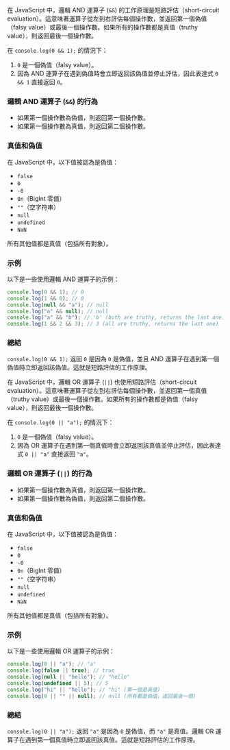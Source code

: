 在 JavaScript 中，邏輯 AND 運算子 (`&&`) 的工作原理是短路評估（short-circuit evaluation）。這意味著運算子從左到右評估每個操作數，並返回第一個偽值（falsy value）或最後一個操作數。如果所有的操作數都是真值（truthy value），則返回最後一個操作數。

在 `console.log(0 && 1);` 的情況下：

1. `0` 是一個偽值（falsy value）。
2. 因為 AND 運算子在遇到偽值時會立即返回該偽值並停止評估，因此表達式 `0 && 1` 直接返回 `0`。

### 邏輯 AND 運算子 (`&&`) 的行為

- 如果第一個操作數為偽值，則返回第一個操作數。
- 如果第一個操作數為真值，則返回第二個操作數。

### 真值和偽值

在 JavaScript 中，以下值被認為是偽值：

- `false`
- `0`
- `-0`
- `0n`（BigInt 零值）
- `""`（空字符串）
- `null`
- `undefined`
- `NaN`

所有其他值都是真值（包括所有對象）。

### 示例

以下是一些使用邏輯 AND 運算子的示例：

```javascript
console.log(0 && 1); // 0
console.log(1 && 0); // 0
console.log(null && "a"); // null
console.log("a" && null); // null
console.log("a" && "b"); // 'b' (both are truthy, returns the last one)
console.log(1 && 2 && 3); // 3 (all are truthy, returns the last one)
```

### 總結

`console.log(0 && 1);` 返回 `0` 是因為 `0` 是偽值，並且 AND 運算子在遇到第一個偽值時立即返回該偽值。這就是短路評估的工作原理。

在 JavaScript 中，邏輯 OR 運算子 (`||`) 也使用短路評估（short-circuit evaluation）。這意味著運算子從左到右評估每個操作數，並返回第一個真值（truthy value）或最後一個操作數。如果所有的操作數都是偽值（falsy value），則返回最後一個操作數。

在 `console.log(0 || "a");` 的情況下：

1. `0` 是一個偽值（falsy value）。
2. 因為 OR 運算子在遇到第一個真值時會立即返回該真值並停止評估，因此表達式 `0 || "a"` 直接返回 `"a"`。

### 邏輯 OR 運算子 (`||`) 的行為

- 如果第一個操作數為真值，則返回第一個操作數。
- 如果第一個操作數為偽值，則返回第二個操作數。

### 真值和偽值

在 JavaScript 中，以下值被認為是偽值：

- `false`
- `0`
- `-0`
- `0n`（BigInt 零值）
- `""`（空字符串）
- `null`
- `undefined`
- `NaN`

所有其他值都是真值（包括所有對象）。

### 示例

以下是一些使用邏輯 OR 運算子的示例：

```javascript
console.log(0 || "a"); // "a"
console.log(false || true); // true
console.log(null || "hello"); // "hello"
console.log(undefined || 5); // 5
console.log("hi" || "hello"); // "hi" (第一個是真值)
console.log(0 || "" || null); // null (所有都是偽值，返回最後一個)
```

### 總結

`console.log(0 || "a");` 返回 `"a"` 是因為 `0` 是偽值，而 `"a"` 是真值。邏輯 OR 運算子在遇到第一個真值時立即返回該真值。這就是短路評估的工作原理。

